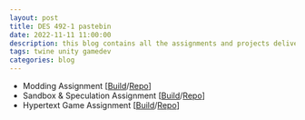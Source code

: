 ```yaml
---
layout: post
title: DES 492-1 pastebin
date: 2022-11-11 11:00:00
description: this blog contains all the assignments and projects delivered for the DES 492-1 (Gaming New Worlds) course.
tags: twine unity gamedev
categories: blog
---
```


* Modding Assignment [[Build](https://scratch.mit.edu/projects/677194086/)/[Repo](https://github.com/aniketrajnish/DES-492-Modding-Project)]
* Sandbox & Speculation Assignment [[Build](https://github.com/aniketrajnish/DES-492-Sandbox-and-Speculation/tree/main/game-build)/[Repo](https://github.com/aniketrajnish/DES-492-Sandbox-and-Speculation)]
* Hypertext Game Assignment [[Build](https://aniketrajnish.github.io/DES-492-Hypertext-Game/)/[Repo](https://github.com/aniketrajnish/DES-492-Hypertext-Game)]
 


